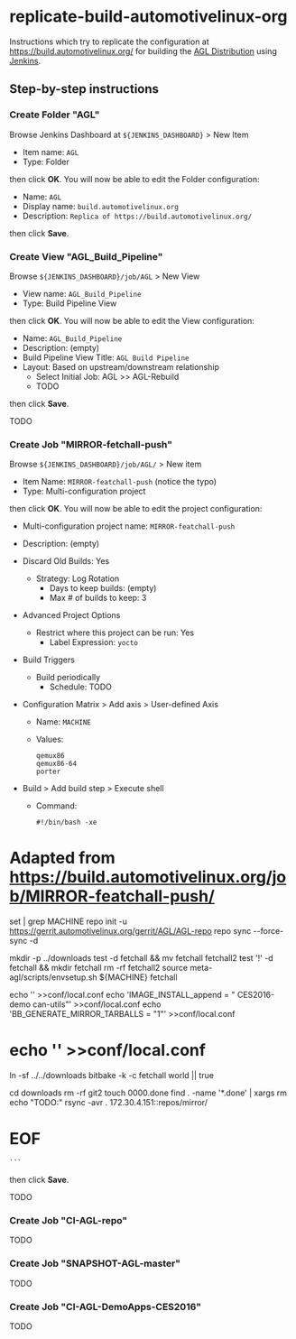 # replicate-build-automotivelinux-org

Instructions which try to replicate the configuration at <https://build.automotivelinux.org/> for building the [AGL Distribution](https://wiki.automotivelinux.org/agl-distro) using [Jenkins](https://jenkins-ci.org/).

## Step-by-step instructions

### Create Folder "AGL"

Browse Jenkins Dashboard at `${JENKINS_DASHBOARD}` > New Item

* Item name: `AGL`
* Type: Folder

then click **OK**. You will now be able to edit the Folder configuration:

* Name: `AGL`
* Display name: `build.automotivelinux.org`
* Description: `Replica of https://build.automotivelinux.org/`

then click **Save**.

### Create View "AGL_Build_Pipeline"

Browse `${JENKINS_DASHBOARD}/job/AGL` > New View

* View name: `AGL_Build_Pipeline`
* Type: Build Pipeline View

then click **OK**. You will now be able to edit the View configuration:

* Name: `AGL_Build_Pipeline`
* Description: (empty)
* Build Pipeline View Title: `AGL Build Pipeline`
* Layout: Based on upstream/downstream relationship
  - Select Initial Job: AGL >> AGL-Rebuild
  - TODO

then click **Save**.

TODO

### Create Job "MIRROR-fetchall-push"

Browse `${JENKINS_DASHBOARD}/job/AGL/` > New item

* Item Name: `MIRROR-featchall-push` (notice the typo)
* Type: Multi-configuration project

then click **OK**. You will now be able to edit the project configuration:

* Multi-configuration project name: `MIRROR-featchall-push`
* Description: (empty)
* Discard Old Builds: Yes
  - Strategy: Log Rotation
    - Days to keep builds: (empty)
    - Max # of builds to keep: 3
* Advanced Project Options
  - Restrict where this project can be run: Yes
    - Label Expression: `yocto`
* Build Triggers
  - Build periodically
    - Schedule: TODO
* Configuration Matrix > Add axis > User-defined Axis
  - Name: `MACHINE`
  - Values:
  
    ```
    qemux86
    qemux86-64
    porter
    ```
    
* Build > Add build step > Execute shell
  - Command:
  
    ```
    #!/bin/bash -xe

# Adapted from https://build.automotivelinux.org/job/MIRROR-featchall-push/

set | grep MACHINE
repo init -u https://gerrit.automotivelinux.org/gerrit/AGL/AGL-repo
repo sync --force-sync -d

mkdir -p ../downloads
test -d fetchall && mv fetchall fetchall2
test '!' -d fetchall && mkdir fetchall
rm -rf fetchall2
source meta-agl/scripts/envsetup.sh ${MACHINE} fetchall

echo '' >>conf/local.conf
echo 'IMAGE_INSTALL_append = " CES2016-demo can-utils"' >>conf/local.conf
echo 'BB_GENERATE_MIRROR_TARBALLS = "1"' >>conf/local.conf
# echo '' >>conf/local.conf

ln -sf ../../downloads
bitbake -k -c fetchall world || true

cd downloads
rm -rf git2
touch 0000.done
find . -name '*.done' | xargs rm
echo "TODO:" rsync -avr . 172.30.4.151::repos/mirror/

# EOF
    ```

then click **Save**.

TODO

### Create Job "CI-AGL-repo"

TODO

### Create Job "SNAPSHOT-AGL-master"

TODO

<!-- (2015-12-04 10:45 CET)

Jenkins Dashboard: New Item
Item name: SNAPSHOT-AGL-master
Type: Multi-configuration project
Click "OK"
Configure job "SNAPSHOT-AGL-master"
Multi-configuration project name: SNAPSHOT-AGL-master
Configuration Matrix > Add axis > Label expression
Name: MACHINE
Label Expressions: qemux86 qemux86-64
Build > Add build step > Execute shell
Command: TODO
Click "Save"
NOTE: Inside the shell script, should rename SNAPSHOT ==> BUILDDIR

-->

### Create Job "CI-AGL-DemoApps-CES2016"

TODO
<!-- EOF -->
